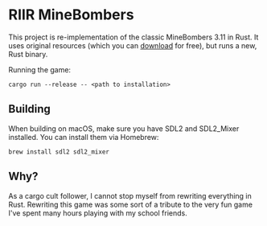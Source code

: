 # RIIR MineBombers

This project is re-implementation of the classic MineBombers 3.11 in Rust. It uses original resources (which you can [download] for free), but runs a new, Rust binary.

Running the game:

```
cargo run --release -- <path to installation>
```

## Building

When building on macOS, make sure you have SDL2 and SDL2_Mixer installed. You can install them via Homebrew:

```
brew install sdl2 sdl2_mixer
```

## Why?

As a cargo cult follower, I cannot stop myself from rewriting everything in Rust. Rewriting this game was some sort of a tribute to the very fun game I've spent many hours playing with my school friends.


[download]: https://dosgames.com/game/mine-bombers/